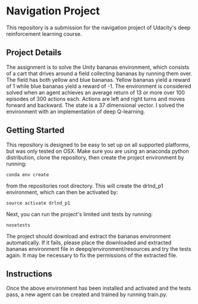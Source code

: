Navigation Project
==================

This repository is a submission for the navigation project of Udacity's deep reinforcement learning course.


Project Details
---------------

The assignment is to solve the Unity bananas environment, which consists of a cart that drives around a field collecting bananas by running them over.  The field has both yellow and blue bananas.  Yellow bananas yield a reward of 1 while blue bananas yield a reward of -1.  The environment is considered solved when an agent achieves an average return of 13 or more over 100 episodes of 300 actions each.  Actions are left and right turns and moves forward and backward.  The state is a 37 dimensional vector.  I solved the environment with an implementation of deep Q-learning.


Getting Started
---------------

This repository is designed to be easy to set up on all supported platforms, but was only tested on OSX.  Make sure you are using an anaconda python distribution, clone the repository, then create the project environment by running:

    conda env create

from the repositories root directory.  This will create the drlnd_p1 environment, which can then be
activated by:

    source activate drlnd_p1

Next, you can run the project's limited unit tests by running:

    nosetests

The project should download and extract the bananas environment automatically.  If it fails, please place the downloaded and extracted bananas environment file in deepq/environment/resources and try the tests again.  It may be necessary to fix the permissions of the extracted file.


Instructions
------------

Once the above environment has been installed and activated and the tests pass, a new agent can be created and trained by running train.py.
    
